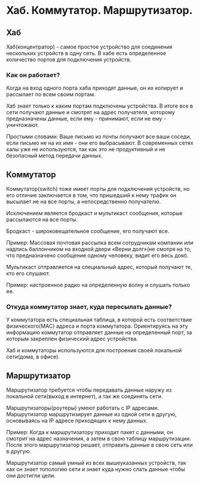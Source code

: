 # Хаб. Коммутатор. Маршрутизатор.

## Хаб
Хаб(концентратор) - самое простое устройство для соединения нескольких устройств в одну сеть.
В хабе есть определенное количество портов для подключения устройств.
### Как он работает?
Когда на вход одного порта хаба приходят данные, он их копирует и рассылает по всем своим портам.

Хаб знает только к каким портам подключены устройства. В итоге все в сети получают данные и смотрят на адрес получателя, которому предназначены данные, если ему - принимают, если не ему - уничтожают.

Простыми словами: Ваше письмо из почты получают все ваши соседи, если письмо не на их имя - они его выбрасывают. В современных сетях халы уже не используются, так как это не продуктивный и не безопасный метод передачи данных.

## Коммутатор
Коммутатор(switch) тоже имеет порты для подключения устройств, но его отличие заключается в том, что пришедший к нему трафик он высылает не на все порты, а непосредственно получателю.

Исключением является бродкаст и мультикаст сообщения, которые рассылаются на все порты.

Бродкаст - широковещательное сообщение, его получают все.

Пример: Массовая почтовая рассылка всем сотрудникам компании или надпись баллончиком на входной двери «Верни долг»(не смотря на то, что предназначено сообщение одному человеку, видит его весь дом).

Мультикаст отправляется на специальный адрес, который получают те, кто его слушают.

Пример: настроенное радио на определенную волну и слушать только ее.

### Откуда коммутатор знает, куда пересылать данные?
У коммутатора есть специальная таблица, в которой есть соответствие физического(MAC) адреса и порта коммутатора. Ориентируясь на эту информацию коммутатор отправляет данные на определенный порт, за которым закреплен физический адрес устройства.

Хаб и коммутаторы используются для построения своей локальной сети(дома, в офисе).

## Маршрутизатор
Маршрутизатор требуется чтобы передавать данные наружу из локальной сети(выход в интернет), а так же соединять сети.

Маршрутизаторы(роутеры) умеют работать с IP адресами. Маршрутизатор маршрутизирует данные из одной сети в другую, основываясь на IP адресе приходящих к нему данных.

Пример: Когда к маршрутизатору приходит пакет с данными, он смотрит на адрес назначения, а затем в свою таблицу маршрутизации. После этого маршрутизатор решает, отправить данные в свою сеть или в другую.

Маршрутизатор самый умный из всех вышеуказанных устройств, так как он знает топологию сети и знает куда нужно слать данные чтобы они достигли цели.
